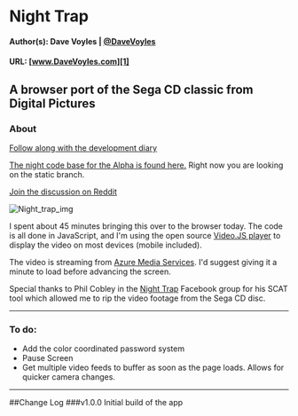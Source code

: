 # Night Trap
#### Author(s): Dave Voyles | [@DaveVoyles](http://www.twitter.com/DaveVoyles)
#### URL: [www.DaveVoyles.com][1]

A browser port of the Sega CD classic from Digital Pictures 
----------
### About
[Follow along with the development diary](http://www.davevoyles.com/2015/07/16/deconstructing-night-trap/)

[The night code base for the Alpha is found here.](https://github.com/DaveVoyles/Night-Trap/tree/alpha) Right now you are looking on the static branch.

[Join the discussion on Reddit](https://www.reddit.com/r/gamedev/comments/3d9m9x/i_ported_night_trap_to_the_browser_today/)

![Night_trap_img](http://s.emuparadise.org/Sega%20CD/Box%20Scans/Night%20Trap%20(32X)%20(U)%20(Front).jpg)

I spent about 45 minutes bringing this over to the browser today. The code is all done in JavaScript, and I'm using the open source [Video.JS player](http://www.videojs.com/) to display the video on most devices (mobile included). 

The video is streaming from [Azure Media Services](http://www.davevoyles.com/?s=azure+media+services). I'd suggest giving it a minute to load before advancing the screen. 

Special thanks to Phil Cobley in the [Night Trap](https://www.facebook.com/groups/NightTrap/) Facebook group for his SCAT tool which allowed me to rip the video footage from the Sega CD disc. 

----------
### To do:

- Add the color coordinated password system
- Pause Screen
- Get multiple video feeds to buffer as soon as the page loads. Allows for quicker camera changes.

----------

##Change Log
###v1.0.0
Initial build of the app


  [1]: http://www.daveVoyles.com "My website"
